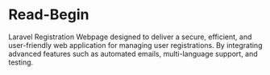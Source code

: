 # Read-Begin
Laravel Registration Webpage designed to deliver a secure, efficient, and user-friendly web application for managing user registrations. By integrating advanced features such as automated emails, multi-language support, and testing.
